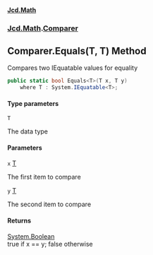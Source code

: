 #### [Jcd.Math](index.md 'index')
### [Jcd.Math](Jcd.Math.md 'Jcd.Math').[Comparer](Jcd.Math.Comparer.md 'Jcd.Math.Comparer')

## Comparer.Equals<T>(T, T) Method

Compares two IEquatable<T> values for equality

```csharp
public static bool Equals<T>(T x, T y)
    where T : System.IEquatable<T>;
```
#### Type parameters

<a name='Jcd.Math.Comparer.Equals_T_(T,T).T'></a>

`T`

The data type
#### Parameters

<a name='Jcd.Math.Comparer.Equals_T_(T,T).x'></a>

`x` [T](Jcd.Math.Comparer.Equals_T_(T,T).md#Jcd.Math.Comparer.Equals_T_(T,T).T 'Jcd.Math.Comparer.Equals<T>(T, T).T')

The first item to compare

<a name='Jcd.Math.Comparer.Equals_T_(T,T).y'></a>

`y` [T](Jcd.Math.Comparer.Equals_T_(T,T).md#Jcd.Math.Comparer.Equals_T_(T,T).T 'Jcd.Math.Comparer.Equals<T>(T, T).T')

The second item to compare

#### Returns
[System.Boolean](https://docs.microsoft.com/en-us/dotnet/api/System.Boolean 'System.Boolean')  
true if x == y; false otherwise